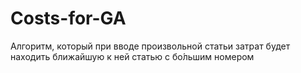 # Costs-for-GA
Алгоритм, который при вводе произвольной статьи затрат будет находить ближайшую к ней статью с бо́льшим номером
